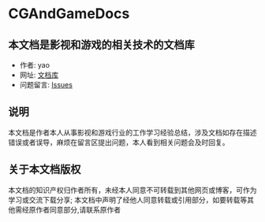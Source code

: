 # CGAndGameDocs

## 本文档是影视和游戏的相关技术的文档库

- 作者: yao
- 网址: [文档库](https://gongshan-liu.github.io/CGAndGameDocs/intro.html)
- 问题留言: [Issues](https://github.com/GongShan-Liu/CGAndGameDocs/issues)

## 说明

本文档是作者本人从事影视和游戏行业的工作学习经验总结，涉及文档如存在描述错误或者误导，麻烦在留言区提出问题，本人看到相关问题会及时回复。

## 关于本文档版权

本文档的知识产权归作者所有，未经本人同意不可转载到其他网页或博客，可作为学习或交流下载分享; 本文档中声明了经他人同意转载或引用部分，如要转载等其他需经原作者同意部分,请联系原作者